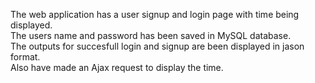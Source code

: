 The web application has a user signup and login page with time being displayed. <br>
The users name and password has been saved in MySQL database.<br>
The outputs for succesfull login and signup are been displayed in jason format.<br>
Also have made an Ajax request to display the time.
